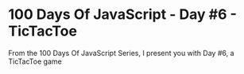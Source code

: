 # 100 Days Of JavaScript - Day #6 - TicTacToe
From the 100 Days Of JavaScript Series, I present you with Day #6, a TicTacToe game
